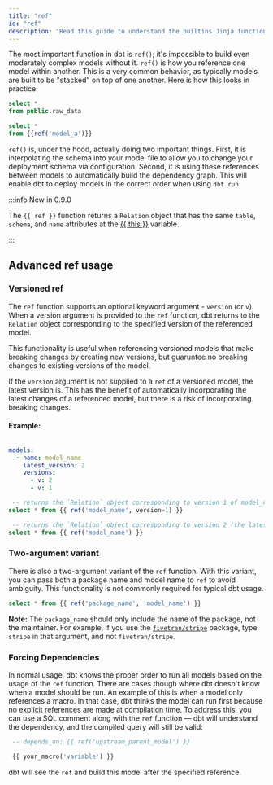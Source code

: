 ```yaml
---
title: "ref"
id: "ref"
description: "Read this guide to understand the builtins Jinja function in dbt."
---
```


The most important function in dbt is `ref()`; it's impossible to build even moderately complex models without it. `ref()` is how you reference one model within another. This is a very common behavior, as typically models are built to be "stacked" on top of one another. Here is how this looks in practice:

<File name='model_a.sql'>

```sql
select *
from public.raw_data
```

</File>



<File name='model_b.sql'>

```sql
select *
from {{ref('model_a')}}
```

</File>

`ref()` is, under the hood, actually doing two important things. First, it is interpolating the schema into your model file to allow you to change your deployment schema via configuration. Second, it is using these references between models to automatically build the dependency graph. This will enable dbt to deploy models in the correct order when using `dbt run`.

:::info New in 0.9.0

The `{{ ref }}` function returns a `Relation` object that has the same `table`, `schema`, and `name` attributes at the [{{ this }}](this) variable.

:::

## Advanced ref usage

### Versioned ref

The `ref` function supports an optional keyword argument - `version` (or `v`).
When a version argument is provided to the `ref` function, dbt returns to the `Relation` object corresponding to the specified version of the referenced model.

This functionality is useful when referencing versioned models that make breaking changes by creating new versions, but guaruntee no breaking changes to existing versions of the model.

If the `version` argument is not supplied to a `ref` of a versioned model, the latest version is. This has the benefit of automatically incorporating the latest changes of a referenced model, but there is a risk of incorporating breaking changes.

#### Example:
<File name='models/<schema>.yml'>

```yml

models:
  - name: model_name
    latest_version: 2
    versions:
      - v: 2
      - v: 1
```

</File>

```sql
 -- returns the `Relation` object corresponding to version 1 of model_name
select * from {{ ref('model_name', version=1) }}
```

```sql
 -- returns the `Relation` object corresponding to version 2 (the latest version) of model_name
select * from {{ ref('model_name') }}
```

### Two-argument variant

There is also a two-argument variant of the `ref` function. With this variant, you can pass both a package name and model name to `ref` to avoid ambiguity. This functionality is not commonly required for typical dbt usage.

```sql
select * from {{ ref('package_name', 'model_name') }}
```

**Note:** The `package_name` should only include the name of the package, not the maintainer. For example, if you use the [`fivetran/stripe`](https://hub.getdbt.com/fivetran/stripe/latest/) package, type `stripe` in that argument, and not `fivetran/stripe`.

### Forcing Dependencies

In normal usage, dbt knows the proper order to run all models based on the usage of the `ref` function. There are cases though where dbt doesn't know when a model should be run. An example of this is when a model only references a macro. In that case, dbt thinks the model can run first because no explicit references are made at compilation time. To address this, you can use a SQL comment along with the `ref` function — dbt will understand the dependency, and the compiled query will still be valid:

```sql
 -- depends_on: {{ ref('upstream_parent_model') }}

 {{ your_macro('variable') }}
```

dbt will see the `ref` and build this model after the specified reference.
